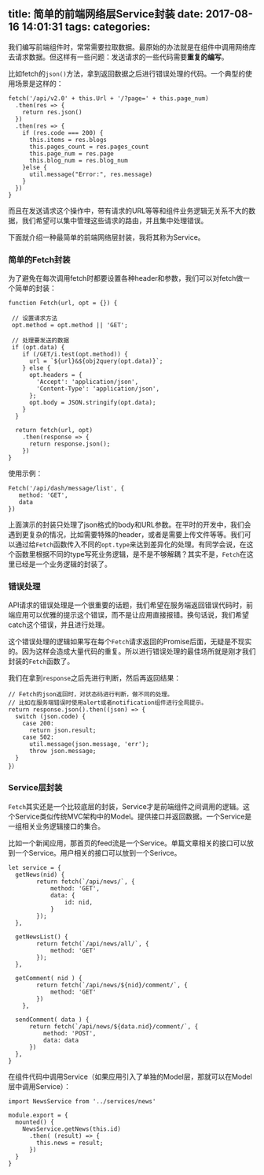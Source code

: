 title: 简单的前端网络层Service封装
date: 2017-08-16 14:01:31
tags:
categories:
---

我们编写前端组件时，常常需要拉取数据。最原始的办法就是在组件中调用网络库去请求数据。但这样有一些问题：发送请求的一些代码需要**重复的编写**。

<!-- more -->

比如fetch的`json()`方法，拿到返回数据之后进行错误处理的代码。一个典型的使用场景是这样的：



```
fetch('/api/v2.0' + this.Url + '/?page=' + this.page_num)
  .then(res => {
    return res.json()
  })
  .then(res => {
    if (res.code === 200) {
      this.items = res.blogs
      this.pages_count = res.pages_count
      this.page_num = res.page
      this.blog_num = res.blog_num
    }else {
      util.message("Error:", res.message)
    }
  })
} 

```



而且在发送请求这个操作中，带有请求的URL等等和组件业务逻辑无关系不大的数据，我们希望可以集中管理这些请求的路由，并且集中处理错误。

下面就介绍一种最简单的前端网络层封装，我将其称为Service。



### 简单的Fetch封装

为了避免在每次调用fetch时都要设置各种header和参数，我们可以对fetch做一个简单的封装：

```
function Fetch(url, opt = {}) { 

 // 设置请求方法
 opt.method = opt.method || 'GET';
 
 // 处理要发送的数据
 if (opt.data) {
    if (/GET/i.test(opt.method)) {
      url = `${url}&${obj2query(opt.data)}`;
    } else {
      opt.headers = {
        'Accept': 'application/json',
        'Content-Type': 'application/json',
      };
      opt.body = JSON.stringify(opt.data);
    }
  }
  
  return fetch(url, opt)
    .then(response => {  
      return response.json();
    })
}
```

使用示例：

```
Fetch('/api/dash/message/list', {
   method: 'GET',
   data
})
```

上面演示的封装只处理了json格式的body和URL参数。在平时的开发中，我们会遇到更复杂的情况，比如需要特殊的header，或者是需要上传文件等等。我们可以通过给`Fetch`函数传入不同的`opt.type`来达到差异化的处理。有同学会说，在这个函数里根据不同的type写死业务逻辑，是不是不够解耦？其实不是，`Fetch`在这里已经是一个业务逻辑的封装了。

### 错误处理

API请求的错误处理是一个很重要的话题，我们希望在服务端返回错误代码时，前端应用可以优雅的提示这个错误，而不是让应用直接报错。换句话说，我们希望catch这个错误，并且进行处理。

这个错误处理的逻辑如果写在每个`Fetch`请求返回的Promise后面，无疑是不现实的。因为这样会造成大量代码的重复。所以进行错误处理的最佳场所就是刚才我们封装的`Fetch`函数了。

我们在拿到`response`之后先进行判断，然后再返回结果：

```
// Fetch的json返回时，对状态码进行判断，做不同的处理。
// 比如在服务端错误时使用alert或者notification组件进行全局提示。
return response.json().then((json) => { 
  switch (json.code) {
    case 200:
      return json.result;
    case 502:
      util.message(json.message, 'err');
      throw json.message;
  }
}）
```



### Service层封装


`Fetch`其实还是一个比较底层的封装，Service才是前端组件之间调用的逻辑。这个Service类似传统MVC架构中的Model。提供接口并返回数据。一个Service是一组相关业务逻辑接口的集合。

比如一个新闻应用，那首页的feed流是一个Service。单篇文章相关的接口可以放到一个Service。用户相关的接口可以放到一个Serivce。


```
let service = {
  getNews(nid) {
        return fetch(`/api/news/`, {
            method: 'GET',
            data: {
                id: nid,
            }
        });
  },
  
  getNewsList() {
        return fetch(`/api/news/all/`, {
            method: 'GET'
        });
  },

  getComment( nid ) {
		return fetch(`/api/news/${nid}/comment/`, {
			method: 'GET'
		})
	},
	
  sendComment( data ) {
	  return fetch(`/api/news/${data.nid}/comment/`, {
		  method: 'POST',
		  data: data
	  })
  },
}
```

在组件代码中调用Service（如果应用引入了单独的Model层，那就可以在Model层中调用Service）：

```
import NewsService from '../services/news'

module.export = {
  mounted() {
    NewsService.getNews(this.id)
      .then( (result) => {
        this.news = result;
      })
  }
}

```